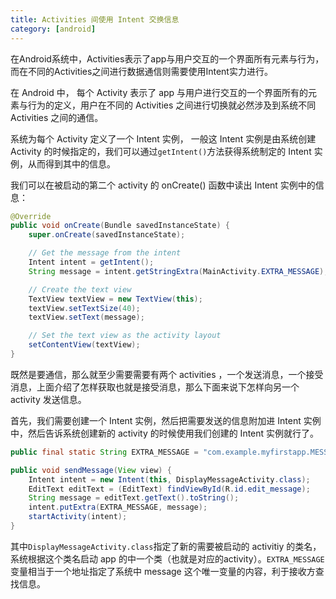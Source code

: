 ```yaml
---
title: Activities 间使用 Intent 交换信息
category: [android]
---
```


在Android系统中，Activities表示了app与用户交互的一个界面所有元素与行为，而在不同的Activities之间进行数据通信则需要使用Intent实力进行。
<!--more-->

在 Android 中， 每个 Activity 表示了 app 与用户进行交互的一个界面所有的元素与行为的定义，用户在不同的 Activities 之间进行切换就必然涉及到系统不同 Activities 之间的通信。

系统为每个 Activity 定义了一个 Intent 实例， 一般这 Intent 实例是由系统创建 Activity 的时候指定的，我们可以通过`getIntent()`方法获得系统制定的 Intent 实例，从而得到其中的信息。

我们可以在被启动的第二个 activity 的 onCreate() 函数中读出 Intent 实例中的信息：

``` java
@Override
public void onCreate(Bundle savedInstanceState) {
	super.onCreate(savedInstanceState);

	// Get the message from the intent
	Intent intent = getIntent();
	String message = intent.getStringExtra(MainActivity.EXTRA_MESSAGE);

	// Create the text view
	TextView textView = new TextView(this);
	textView.setTextSize(40);
	textView.setText(message);

	// Set the text view as the activity layout
	setContentView(textView);
}
```

既然是要通信，那么就至少需要需要有两个 activities ，一个发送消息，一个接受消息，上面介绍了怎样获取也就是接受消息，那么下面来说下怎样向另一个 activity 发送信息。

首先，我们需要创建一个 Intent 实例，然后把需要发送的信息附加进 Intent 实例中，然后告诉系统创建新的 activity 的时候使用我们创建的 Intent 实例就行了。

``` java
public final static String EXTRA_MESSAGE = "com.example.myfirstapp.MESSAGE";

public void sendMessage(View view) {
	Intent intent = new Intent(this, DisplayMessageActivity.class);
	EditText editText = (EditText) findViewById(R.id.edit_message);
	String message = editText.getText().toString();
	intent.putExtra(EXTRA_MESSAGE, message);
	startActivity(intent);
}
```

其中`DisplayMessageActivity.class`指定了新的需要被启动的 activitiy 的类名，系统根据这个类名启动 app 的中一个类（也就是对应的activity）。`EXTRA_MESSAGE`变量相当于一个地址指定了系统中 message 这个唯一变量的内容，利于接收方查找信息。
